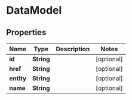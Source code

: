 
# DataModel

## Properties
Name | Type | Description | Notes
------------ | ------------- | ------------- | -------------
**id** | **String** |  |  [optional]
**href** | **String** |  |  [optional]
**entity** | **String** |  |  [optional]
**name** | **String** |  |  [optional]



